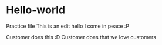 # Hello-world
Practice file 
This is an edit hello I come in peace :P

Customer does this :D
Customer does that we love customers 
